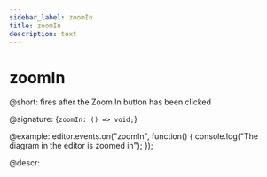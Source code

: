 ```yaml
---
sidebar_label: zoomIn
title: zoomIn
description: text
---
```


# zoomIn

@short: fires after the Zoom In button has been clicked

@signature: {`zoomIn: () => void;`}

@example:
editor.events.on("zoomIn", function() {
    console.log("The diagram in the editor is zoomed in");
});

@descr:
